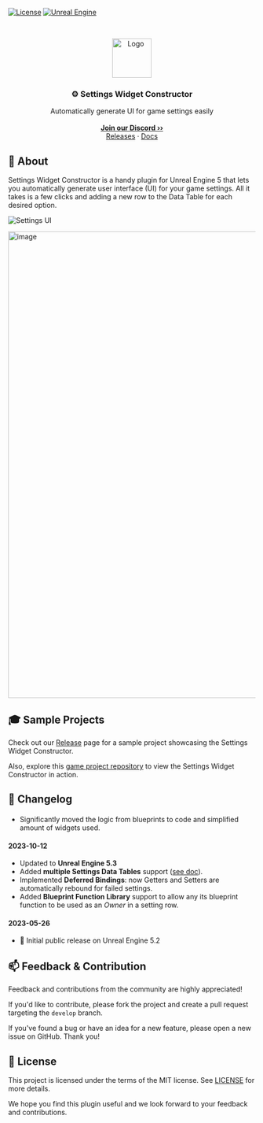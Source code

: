 <a href="https://github.com/JanSeliv/SettingsWidgetConstructor/blob/main/LICENSE">![License](https://img.shields.io/badge/license-MIT-brightgreen.svg)</a>
<a href="https://www.unrealengine.com/">![Unreal Engine](https://img.shields.io/badge/Unreal-5.3-dea309?style=flat&logo=unrealengine)</a>

<br/>
<p align="center">
<a href="https://github.com/JanSeliv/SettingsWidgetConstructor">
<img src="https://github.com/JanSeliv/SettingsWidgetConstructor/blob/main/Resources/Icon128.png?raw=true" alt="Logo" width="80" height="80">
</a>
<h3 align="center">⚙️ Settings Widget Constructor</h3>
<p align="center">
Automatically generate UI for game settings easily
<br/>
<br/>
<a href="https://discord.gg/jbWgwDefnE"><strong>Join our Discord ››</strong></a>
<br/>
<a href="https://github.com/JanSeliv/SettingsWidgetConstructor/releases">Releases</a>
·
<a href="https://docs.google.com/document/d/1IXnOqrgaXTClP-0cIo28a9f6GHc9N1BCgTNnMk-X9VQ">Docs</a>
</p>

## 🌟 About

Settings Widget Constructor is a handy plugin for Unreal Engine 5 that lets you automatically generate user interface (UI) for your game settings. All it takes is a few clicks and adding a new row to the Data Table for each desired option.

![Settings UI](https://user-images.githubusercontent.com/20540872/147825296-ce7d33da-dfda-4757-b070-bfd08f700134.jpg)

<img width="948" alt="image" src="https://github.com/JanSeliv/SettingsWidgetConstructor/assets/20540872/ea703de0-fbd5-4d9b-87ab-2ded18d2dac1">

## 🎓 Sample Projects

Check out our [Release](https://github.com/JanSeliv/SettingsWidgetConstructor/releases) page for a sample project showcasing the Settings Widget Constructor.

Also, explore this [game project repository](https://github.com/JanSeliv/Bomber) to view the Settings Widget Constructor in action.

## 📅 Changelog
####
- Significantly moved the logic from blueprints to code and simplified amount of widgets used.
#### 2023-10-12
- Updated to **Unreal Engine 5.3**
- Added **multiple Settings Data Tables** support ([see doc](https://docs.google.com/document/d/1IXnOqrgaXTClP-0cIo28a9f6GHc9N1BCgTNnMk-X9VQ/edit#heading=h.cix3vjszb2vm)).
- Implemented **Deferred Bindings**: now Getters and Setters are automatically rebound for failed settings.
- Added **Blueprint Function Library** support to allow any its blueprint function to be used as an _Owner_ in a setting row.
#### 2023-05-26
- 🎉 Initial public release on Unreal Engine 5.2

## 📫 Feedback & Contribution

Feedback and contributions from the community are highly appreciated!

If you'd like to contribute, please fork the project and create a pull request targeting the `develop` branch.

If you've found a bug or have an idea for a new feature, please open a new issue on GitHub. Thank you!

## 📜 License

This project is licensed under the terms of the MIT license. See [LICENSE](LICENSE) for more details.

We hope you find this plugin useful and we look forward to your feedback and contributions.
